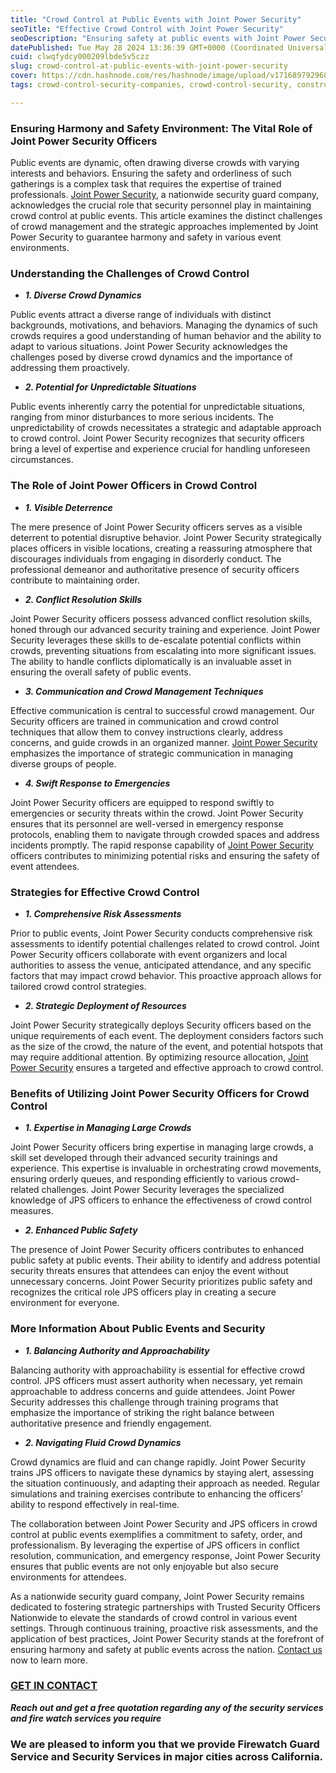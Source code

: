```yaml
---
title: "Crowd Control at Public Events with Joint Power Security"
seoTitle: "Effective Crowd Control with Joint Power Security"
seoDescription: "Ensuring safety at public events with Joint Power Security's expert crowd control strategies and trained officers"
datePublished: Tue May 28 2024 13:36:39 GMT+0000 (Coordinated Universal Time)
cuid: clwqfydcy000209lbde5v5czz
slug: crowd-control-at-public-events-with-joint-power-security
cover: https://cdn.hashnode.com/res/hashnode/image/upload/v1716897929680/62f72b63-8bf2-4c9b-833c-6aebade94ddb.jpeg
tags: crowd-control-security-companies, crowd-control-security, construction-site-security, security-company-in-bakersfield, security-guard-company-in-los-angeles, security-guard-company-near-me, firewatch-security-company-near-me, security-guard-company-in-anaheim, construction-security-company-in-los-angeles, security-company-in-los-angeles, firewatch-security-near-me, security-guard-company-in-inglewood, security-guard-company-in-vernon, crowd-control-security-near-me, crowd-control-in-los-angeles

---
```


### Ensuring Harmony and Safety Environment: The Vital Role of Joint Power Security Officers

Public events are dynamic, often drawing diverse crowds with varying interests and behaviors. Ensuring the safety and orderliness of such gatherings is a complex task that requires the expertise of trained professionals. [Joint Power Security](https://www.jointpowersecurity.com), a nationwide security guard company, acknowledges the crucial role that security personnel play in maintaining crowd control at public events. This article examines the distinct challenges of crowd management and the strategic approaches implemented by Joint Power Security to guarantee harmony and safety in various event environments.

### Understanding the Challenges of Crowd Control

* ***1\. Diverse Crowd Dynamics***
    

Public events attract a diverse range of individuals with distinct backgrounds, motivations, and behaviors. Managing the dynamics of such crowds requires a good understanding of human behavior and the ability to adapt to various situations. Joint Power Security acknowledges the challenges posed by diverse crowd dynamics and the importance of addressing them proactively.

* ***2\. Potential for Unpredictable Situations***
    

Public events inherently carry the potential for unpredictable situations, ranging from minor disturbances to more serious incidents. The unpredictability of crowds necessitates a strategic and adaptable approach to crowd control. Joint Power Security recognizes that security officers bring a level of expertise and experience crucial for handling unforeseen circumstances.

### The Role of Joint Power Officers in Crowd Control

* ***1\. Visible Deterrence***
    

The mere presence of Joint Power Security officers serves as a visible deterrent to potential disruptive behavior. Joint Power Security strategically places officers in visible locations, creating a reassuring atmosphere that discourages individuals from engaging in disorderly conduct. The professional demeanor and authoritative presence of security officers contribute to maintaining order.

* ***2\. Conflict Resolution Skills***
    

Joint Power Security officers possess advanced conflict resolution skills, honed through our advanced security training and experience. Joint Power Security leverages these skills to de-escalate potential conflicts within crowds, preventing situations from escalating into more significant issues. The ability to handle conflicts diplomatically is an invaluable asset in ensuring the overall safety of public events.

* ***3\. Communication and Crowd Management Techniques***
    

Effective communication is central to successful crowd management. Our Security officers are trained in communication and crowd control techniques that allow them to convey instructions clearly, address concerns, and guide crowds in an organized manner. [Joint Power Security](https://www.jointpowersecurity.com/california/los-angeles) emphasizes the importance of strategic communication in managing diverse groups of people.

* ***4\. Swift Response to Emergencies***
    

Joint Power Security officers are equipped to respond swiftly to emergencies or security threats within the crowd. Joint Power Security ensures that its personnel are well-versed in emergency response protocols, enabling them to navigate through crowded spaces and address incidents promptly. The rapid response capability of [Joint Power Security](https://www.jointpowersecurity.com/security-guard-in-california) officers contributes to minimizing potential risks and ensuring the safety of event attendees.

### Strategies for Effective Crowd Control

* ***1\. Comprehensive Risk Assessments***
    

Prior to public events, Joint Power Security conducts comprehensive risk assessments to identify potential challenges related to crowd control. Joint Power Security officers collaborate with event organizers and local authorities to assess the venue, anticipated attendance, and any specific factors that may impact crowd behavior. This proactive approach allows for tailored crowd control strategies.

* ***2\. Strategic Deployment of Resources***
    

Joint Power Security strategically deploys Security officers based on the unique requirements of each event. The deployment considers factors such as the size of the crowd, the nature of the event, and potential hotspots that may require additional attention. By optimizing resource allocation, [Joint Power Security](https://www.jointpowersecurity.com/blog/6-ways-to-improve-hotel-security) ensures a targeted and effective approach to crowd control.

### Benefits of Utilizing Joint Power Security Officers for Crowd Control

* ***1\. Expertise in Managing Large Crowds***
    

Joint Power Security officers bring expertise in managing large crowds, a skill set developed through their advanced security trainings and experience. This expertise is invaluable in orchestrating crowd movements, ensuring orderly queues, and responding efficiently to various crowd-related challenges. Joint Power Security leverages the specialized knowledge of JPS officers to enhance the effectiveness of crowd control measures.

* ***2\. Enhanced Public Safety***
    

The presence of Joint Power Security officers contributes to enhanced public safety at public events. Their ability to identify and address potential security threats ensures that attendees can enjoy the event without unnecessary concerns. Joint Power Security prioritizes public safety and recognizes the critical role JPS officers play in creating a secure environment for everyone.

### More Information About Public Events and Security

* ***1\. Balancing Authority and Approachability***
    

Balancing authority with approachability is essential for effective crowd control. JPS officers must assert authority when necessary, yet remain approachable to address concerns and guide attendees. Joint Power Security addresses this challenge through training programs that emphasize the importance of striking the right balance between authoritative presence and friendly engagement.

* ***2\. Navigating Fluid Crowd Dynamics***
    

Crowd dynamics are fluid and can change rapidly. Joint Power Security trains JPS officers to navigate these dynamics by staying alert, assessing the situation continuously, and adapting their approach as needed. Regular simulations and training exercises contribute to enhancing the officers’ ability to respond effectively in real-time.

The collaboration between Joint Power Security and JPS officers in crowd control at public events exemplifies a commitment to safety, order, and professionalism. By leveraging the expertise of JPS officers in conflict resolution, communication, and emergency response, Joint Power Security ensures that public events are not only enjoyable but also secure environments for attendees.

As a nationwide security guard company, Joint Power Security remains dedicated to fostering strategic partnerships with Trusted Security Officers Nationwide to elevate the standards of crowd control in various event settings. Through continuous training, proactive risk assessments, and the application of best practices, Joint Power Security stands at the forefront of ensuring harmony and safety at public events across the nation. [Contact us](https://www.jointpowersecurity.com/contact-us) now to learn more.

### [GET IN CONTACT](https://www.jointpowersecurity.com/contact-us)

***Reach out and get a free quotation regarding any of the security services and fire watch services you require***

### We are pleased to inform you that we provide Firewatch Guard Service and Security Services in major cities across California.